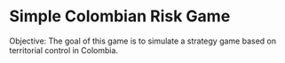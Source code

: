 Simple Colombian Risk Game
=========================

Objective:
The goal of this game is to simulate a strategy game based on territorial control in Colombia.
